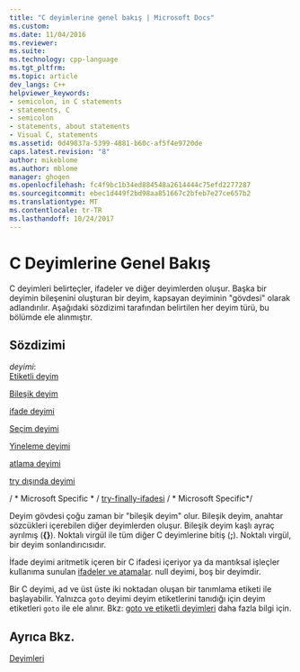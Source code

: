 ```yaml
---
title: "C deyimlerine genel bakış | Microsoft Docs"
ms.custom: 
ms.date: 11/04/2016
ms.reviewer: 
ms.suite: 
ms.technology: cpp-language
ms.tgt_pltfrm: 
ms.topic: article
dev_langs: C++
helpviewer_keywords:
- semicolon, in C statements
- statements, C
- semicolon
- statements, about statements
- Visual C, statements
ms.assetid: 0d49837a-5399-4881-b60c-af5f4e9720de
caps.latest.revision: "8"
author: mikeblome
ms.author: mblome
manager: ghogen
ms.openlocfilehash: fc4f9bc1b34ed884548a2614444c75efd2277287
ms.sourcegitcommit: ebec1d449f2bd98aa851667c2bfeb7e27ce657b2
ms.translationtype: MT
ms.contentlocale: tr-TR
ms.lasthandoff: 10/24/2017
---
```

# <a name="overview-of-c-statements"></a>C Deyimlerine Genel Bakış
C deyimleri belirteçler, ifadeler ve diğer deyimlerden oluşur. Başka bir deyimin bileşenini oluşturan bir deyim, kapsayan deyiminin "gövdesi" olarak adlandırılır. Aşağıdaki sözdizimi tarafından belirtilen her deyim türü, bu bölümde ele alınmıştır.  
  
## <a name="syntax"></a>Sözdizimi  
 *deyimi*:  
 [Etiketli deyim](../c-language/goto-and-labeled-statements-c.md)  
  
 [Bileşik deyim](../c-language/compound-statement-c.md)  
  
 [ifade deyimi](../c-language/expression-statement-c.md)  
  
 [Seçim deyimi](../c-language/if-statement-c.md)  
  
 [Yineleme deyimi](../c-language/do-while-statement-c.md)  
  
 [atlama deyimi](../c-language/break-statement-c.md)  
  
 [try dışında deyimi](../c-language/try-except-statement-c.md)  
  
 / * Microsoft Specific \* / [try-finally-ifadesi](../c-language/try-finally-statement-c.md)  / \* Microsoft Specific\*/  
  
 Deyim gövdesi çoğu zaman bir "bileşik deyim" olur. Bileşik deyim, anahtar sözcükleri içerebilen diğer deyimlerden oluşur. Bileşik deyim kaşlı ayraç ayrılmış (**{}**). Noktalı virgül ile tüm diğer C deyimlerine bitiş (**;**). Noktalı virgül, bir deyim sonlandırıcısıdır.  
  
 İfade deyimi aritmetik içeren bir C ifadesi içeriyor ya da mantıksal işleçler kullanıma sunulan [ifadeler ve atamalar](../c-language/expressions-and-assignments.md). null deyimi, boş bir deyimdir.  
  
 Bir C deyimi, ad ve üst üste iki noktadan oluşan bir tanımlama etiketi ile başlayabilir. Yalnızca `goto` deyimi deyim etiketlerini tanıdığı için deyim etiketleri `goto` ile ele alınır. Bkz: [goto ve etiketli deyimleri](../c-language/goto-and-labeled-statements-c.md) daha fazla bilgi için.  
  
## <a name="see-also"></a>Ayrıca Bkz.  
 [Deyimleri](../c-language/statements-c.md)